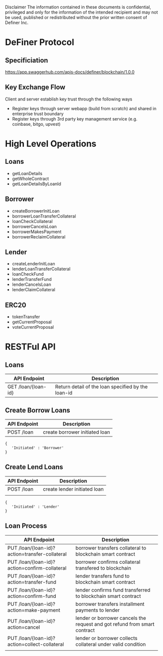 
Disclaimer
The information contained in these documents is confidential, privileged and only for the
information of the intended recipient and may not be used, published or redistributed without
the prior written consent of Definer Inc.

# DeFiner Protocol
## Specificiation
https://app.swaggerhub.com/apis-docs/definer/blockchain/1.0.0

## Key Exchange Flow
Client and server establish key trust through the following ways
* Register keys through server webapp (build from scratch) and shared in enterprise trust boundary
* Register keys through 3rd party key management service (e.g. coinbase, bitgo, upvest)

# High Level Operations
## Loans
* getLoanDetails
* getWholeContract
* getLoanDetailsByLoanId

## Borrower
* createBorrowerInitLoan
* borrowerLoanTransferCollateral
* loanCheckCollateral
* borrowerCancelsLoan
* borrowerMakesPayment
* borrowerReclaimCollateral

## Lender
* createLenderInitLoan
* lenderLoanTransferCollateral
* loanCheckFund
* lenderTransferFund
* lenderCancelsLoan
* lenderClaimCollateral

## ERC20
* tokenTransfer
* getCurrentProposal
* voteCurrentProposal

# RESTFul API
## Loans
| API Endpoint        | Description                                        |
|---------------------|----------------------------------------------------|
| GET /loan/{loan-id} | Return detail of the loan specified by the loan-id |

## Create Borrow Loans
| API Endpoint        | Description                                        |
|---------------------|----------------------------------------------------|
| POST /loan          | create borrower initiated loan                     |
~~~
{
   'Initiated' : 'Borrower'
}
~~~

## Create Lend Loans
| API Endpoint        | Description                                        |
|---------------------|----------------------------------------------------|
| POST /loan          | create lender initiated loan                       |
|                     |                                                    |
~~~
{
   'Initiated' : 'Lender'
}
~~~

## Loan Process
| API Endpoint        | Description                                        |
|---------------------|----------------------------------------------------|
| PUT /loan/{loan-id}?action=transfer-collateral   | borrower transfers collateral to blockchain smart contract   |
| PUT /loan/{loan-id}?action=confirm-collateral    | borrower confirms collateral transfered to blockchain        |
| PUT /loan/{loan-id}?action=transfer-fund         | lender transfers fund to blockchain smart contract           |
| PUT /loan/{loan-id}?action=confirm-fund          | lender confirms fund transferred to blockchain smart contract|
| PUT /loan/{loan-id}?action=make-payment          | borrower transfers installment payments to lender            |
| PUT /loan/{loan-id}?action=cancel                | lender or borrower cancels the request and got refund from smart contract|
| PUT /loan/{loan-id}?action=collect-collateral    | lender or borrower collects collateral under valid condition|
|                     |                                                    |
